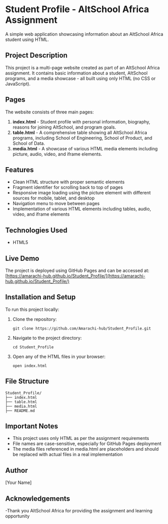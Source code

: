 # Student Profile - AltSchool Africa Assignment

A simple web application showcasing information about an AltSchool Africa student using HTML.

## Project Description

This project is a multi-page website created as part of an AltSchool Africa assignment. It contains basic information about a student, AltSchool programs, and a media showcase - all built using only HTML (no CSS or JavaScript).

## Pages

The website consists of three main pages:

1. **index.html** - Student profile with personal information, biography, reasons for joining AltSchool, and program goals.
2. **table.html** - A comprehensive table showing all AltSchool Africa programs, including School of Engineering, School of Product, and School of Data.
3. **media.html** - A showcase of various HTML media elements including picture, audio, video, and iframe elements.

## Features

- Clean HTML structure with proper semantic elements
- Fragment identifier for scrolling back to top of pages
- Responsive image loading using the picture element with different sources for mobile, tablet, and desktop
- Navigation menu to move between pages
- Implementation of various HTML elements including tables, audio, video, and iframe elements

## Technologies Used

- HTML5

## Live Demo

The project is deployed using GitHub Pages and can be accessed at: [https://amarachi-hub.github.io/Student_Profile/](https://amarachi-hub.github.io/Student_Profile/)

## Installation and Setup

To run this project locally:

1. Clone the repository:
   ```
   git clone https://github.com/Amarachi-hub/Student_Profile.git
   ```

2. Navigate to the project directory:
   ```
   cd Student_Profile
   ```

3. Open any of the HTML files in your browser:
   ```
   open index.html
   ```

## File Structure

```
Student_Profile/
├── index.html
├── table.html
├── media.html
├── README.md
```

## Important Notes

- This project uses only HTML as per the assignment requirements
- File names are case-sensitive, especially for GitHub Pages deployment
- The media files referenced in media.html are placeholders and should be replaced with actual files in a real implementation

## Author

[Your Name]

## Acknowledgements

-Thank you AltSchool Africa for providing the assignment and learning opportunity
